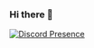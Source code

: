 ### Hi there 👋


[![Discord Presence](https://lanyard.cnrad.dev/api/961414521279348807)](https://discord.com/users/961414521279348807)
